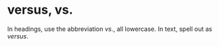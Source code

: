 # versus, vs.

In headings, use the abbreviation *vs.*, all lowercase. In text, spell out as *versus*.
